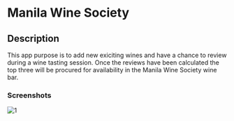 # Manila Wine Society

## Description

This app purpose is to add new exiciting wines and have a chance to review during a wine tasting session.  Once the reviews have been calculated the top three will be procured for availability in the Manila Wine Society wine bar.  

### Screenshots
![1](https://imgur.com/jh7m4Of)





